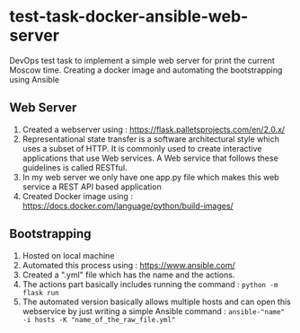 # test-task-docker-ansible-web-server
DevOps test task to implement a simple web server for print the current Moscow time. Creating a docker image and automating the bootstrapping using Ansible

## Web Server
1. Created a webserver using : https://flask.palletsprojects.com/en/2.0.x/
2. Representational state transfer is a software architectural style which uses a subset of HTTP. It is commonly used to create interactive applications that use Web services. A Web service that follows these guidelines is called RESTful.
3. In my web server we only have one app.py file which makes this web service a REST API based application
4. Created Docker image using : https://docs.docker.com/language/python/build-images/

## Bootstrapping
1. Hosted on local machine
2. Automated this process using : https://www.ansible.com/
3. Created a ".yml" file which has the name and the actions.
4. The actions part basically includes running the command : `python -m flask run`
5. The automated version basically allows multiple hosts and can open this webservice by just writing a simple Ansible command : `ansible-"name" -i hosts -K "name_of_the_raw_file.yml"`
